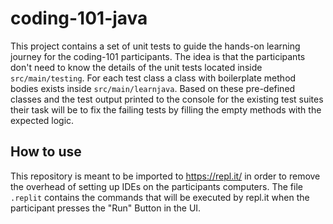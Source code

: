 # coding-101-java
This project contains a set of unit tests to guide the hands-on learning journey for the coding-101 participants. The idea is that the participants don't need to know the details of the unit tests located inside `src/main/testing`. For each test class a class with boilerplate method bodies exists inside `src/main/learnjava`. Based on these pre-defined classes and the test output printed to the console for the existing test suites their task will be to fix the failing tests by filling the empty methods with the expected logic. 




## How to use
This repository is meant to be imported to https://repl.it/ in order to remove the overhead of setting up IDEs on the participants computers. The file `.replit` contains the commands that will be executed by repl.it when the participant presses the "Run" Button in the UI.

